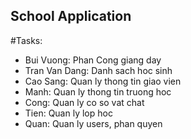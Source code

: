 ## School Application
#Tasks:
* Bui Vuong: Phan Cong giang day
* Tran Van Dang: Danh sach hoc sinh
* Cao Sang: Quan ly thong tin giao vien
* Manh: Quan ly thong tin truong hoc
* Cong: Quan ly co so vat chat
* Tien: Quan ly lop hoc
* Quan: Quan ly users, phan quyen 